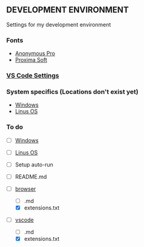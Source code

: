 ## DEVELOPMENT ENVIRONMENT
Settings for my development environment

### Fonts
* [Anonymous Pro](https://www.marksimonson.com/fonts/view/anonymous-pro)
* [Proxima Soft](https://www.marksimonson.com/fonts/view/proxima-soft)

### [VS Code Settings](https://github.com/JeffACate/dev-settings/blob/master/vscode.md)


### System specifics (Locations don't exist yet)
* [Windows](https://www.github.com/JeffACate/dev-settings#system-specifics-locations-don't-exist-yet)
* [Linus OS](https://www.github.com/JeffACate/dev-settings#system-specifics-locations-don't-exist-yet)


### To do 
* [ ] [Windows](https://www.github.com/JeffACate/dev-settings#system-specifics-locations-don't-exist-yet)
* [ ] [Linus OS](https://www.github.com/JeffACate/dev-settings#system-specifics-locations-don't-exist-yet)
* [ ] Setup auto-run

* [ ] README.md
* [ ] [browser](https://www.github.com/JeffACate/dev-settings/blob/master/browser.md)
    * [ ] .md
    * [x] extensions.txt
* [ ] [vscode](https://www.github.com/JeffACate/dev-settings/blob/master/vscode.md)
    * [ ] .md
    * [x] extensions.txt
